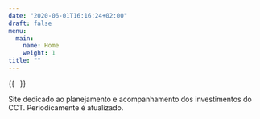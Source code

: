```yaml
---
date: "2020-06-01T16:16:24+02:00"
draft: false
menu:
  main:
    name: Home
    weight: 1
title: ""
---
```


{{<image float="right" width="11em" frame="true" caption="Logo" src="img/hugo-portrait.jpg" >}}

Site dedicado ao planejamento e acompanhamento dos investimentos do CCT.
Periodicamente é atualizado.

